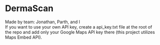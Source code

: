 # DermaScan

Made by team: Jonathan, Parth, and I  
If you want to use your own API key, create a api_key.txt file at the root of the repo and add only your Google Maps API key there (this project utilizes Maps Embed API).
